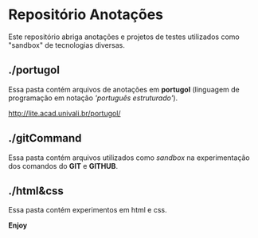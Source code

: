 # Repositório Anotações

Este repositório abriga anotações e projetos de testes utilizados como "sandbox" de tecnologias diversas.

## ./portugol

Essa pasta contém arquivos de anotações em **portugol** (linguagem de programação em notação *'português estruturado'*).

http://lite.acad.univali.br/portugol/

## ./gitCommand

Essa pasta contém arquivos utilizados como _sandbox_ na experimentação dos comandos do **GIT** e **GITHUB**.

## ./html&css

Essa pasta contém experimentos em html e css.

**Enjoy**